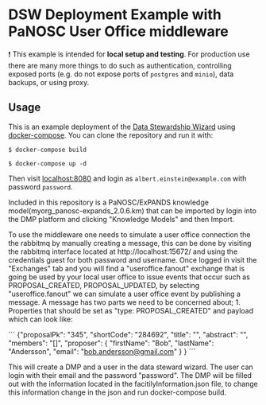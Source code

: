 # DSW Deployment Example with PaNOSC User Office middleware

:exclamation: This example is intended for **local setup and testing**. For production use there are many more things to do such as authentication, controlling exposed ports (e.g. do not expose ports of `postgres` and `minio`), data backups, or using proxy. 

## Usage

This is an example deployment of the [Data Stewardship Wizard](https://ds-wizard.org) using [docker-compose](https://docs.docker.com/compose/). You can clone the repository and run it with:

```
$ docker-compose build

$ docker-compose up -d
```

Then visit [localhost:8080](http://localhost:8080) and login as `albert.einstein@example.com` with password `password`.

Included in this repository is a PaNOSC/ExPANDS knowledge model(myorg_panosc-expands_2.0.6.km) that can be imported by login into the DMP platform and clicking "Knowledge Models" and then Import.

To use the middleware one needs to simulate a user office connection the the rabbitmq by manually creating a message, this can be done by visiting the rabbitmq interface located at http://localhost:15672/ and using the credentials guest for both password and username. Once logged in visit the "Exchanges" tab and you will find a "useroffice.fanout" exchange that is going be used by your local user office to issue events that occur such as PROPOSAL_CREATED, PROPOSAL_UPDATED, by selecting "useroffice.fanout" we can simulate a user office event by publishing a message. A message has two parts we need to be concerned about; 1. Properties that should be set as "type: PROPOSAL_CREATED" and payload which can look like:

´´´
  {"proposalPk": "345",
  "shortCode": "284692",
  "title": "",
  "abstract": "",
  "members": "[]",
  "proposer": {
    "firstName": "Bob",
    "lastName": "Andersson",
    "email": "bob.andersson@gmail.com"
  }
}
´´´

This will create a DMP and a user in the data steward wizard. The user can login with their email and the password "password". The DMP will be filled out with the information located in the facitilyInformation.json file, to change this information change in the json and run docker-compose build. 